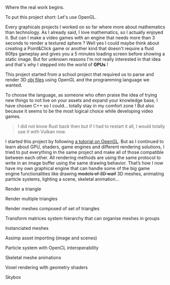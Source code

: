 Where the real work begins.

To put this project short: Let's use OpenGL.

Every graphicals projects I worked on so far where more about mathematics than technology. As I already said, I love mathematics, so I actually enjoyed it.
But can I make a video games with an engine that needs more than 3 seconds to render a textured sphere ? Well yes I could maybe think about creating a Point&Click game or another kind that doesn't require a fluid 60fps gameplay and gives you a 5 minutes loading screen before showing a static image. But for unknown reasons I'm not really interested in that idea and that's why I stepped into the world of **GPUs** !

This project started from a school project that required us to parse and render 3D [obj files](https://en.m.wikipedia.org/wiki/Wavefront_.obj_file) using OpenGL and the programming language we wanted.

To choose the language, as someone who often praise the idea of trying new things to not live on your assets and expand your knowledge base, I have chosen C++ so I could... totally stay in my comfort zone ! But also because it seems to be the most logical choice while developing video games.
> I did not know Rust back then but if I had to restart it all, I would totally use it with Vulkan now.

I started this project by following [a tutorial on OpenGL](https://learnopengl.com/).
But as I continued to learn about GPU, shaders, game engines and different rendering solutions, I tried to put everything in the same project and make all of those compatible between each other.
All rendering methods are using the same protocol to write in an image buffer using the same drawing behavior.
That’s how I now have my own graphical engine that can handle some of the big game engine functionalities like drawing ~~models of 3D waif~~ 3D meshes, animating particle systems, lighting a scene, skeletal animation...

Render a triangle

Render multiple triangles

Render meshes composed of set of triangles

Transform matrices system hierarchy that can organise meshes in groups

Instanciated meshes

Assimp asset importing (image and scenes)

Particle system with OpenCL interoperability

Skeletal meshe animations

Voxel rendering with geometry shaders

Skybox
